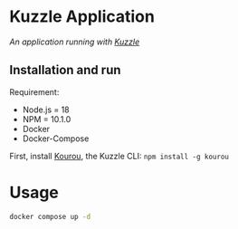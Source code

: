 # Kuzzle Application

_An application running with [Kuzzle](https://github.com/kuzzleio/kuzzle)_

## Installation and run

Requirement:
 - Node.js = 18
 - NPM = 10.1.0
 - Docker
 - Docker-Compose

First, install [Kourou](https://github.com/kuzzleio/kourou), the Kuzzle CLI: `npm install -g kourou`

# Usage

```bash
docker compose up -d
```